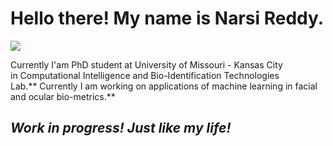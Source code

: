 # **Hello there! My name is Narsi Reddy.**

![](https://avatars3.githubusercontent.com/u/11802437?v=3&s=200?nocache2650=1486853123349)  

Currently I'am PhD student at University of Missouri - Kansas City in Computational Intelligence and Bio-Identification Technologies Lab.** Currently I am working on applications of machine learning in facial and ocular bio-metrics.**

## _Work in progress! Just like my life!_